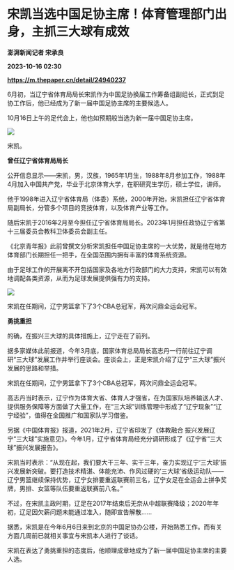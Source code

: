 # 宋凯当选中国足协主席！体育管理部门出身，主抓三大球有成效
**澎湃新闻记者 宋承良**

**2023-10-16 02:30**

**https://m.thepaper.cn/detail/24940237**

6月初，当辽宁省体育局局长宋凯作为中国足协换届工作筹备组副组长，正式到足协工作后，他已经成为了新一届中国足协主席的主要候选人。

10月16日上午的足代会上，他也如预期般当选为新一届中国足协主席。

![](https://imagecloud.thepaper.cn/thepaper/image/274/218/303.jpg)

宋凯。

**曾任辽宁省体育局局长**

公开信息显示——宋凯，男，汉族，1965年1月生，1988年8月参加工作，1988年4月加入中国共产党，毕业于北京体育大学，在职研究生学历，硕士学位，讲师。

他于1998年进入辽宁省体育局（体委）系统，2000年开始，宋凯担任辽宁省体育局副局长，分管多个项目的竞技体育，以及体育产业等工作。

随后宋凯于2016年2月至今担任辽宁省体育局局长。2023年1月担任政协辽宁省第十三届委员会教科卫体委员会副主任。

《北京青年报》此前曾撰文分析宋凯担任中国足协主席的一大优势，就是他在地方体育部门长期担任一把手，在全国范围内拥有丰富的体育系统资源。

由于足球工作的开展离不开包括国家及各地方行政部门的大力支持，宋凯可以有效地调配各类资源，从而为足球发展提供强有力的支持。

![](https://imagecloud.thepaper.cn/thepaper/image/274/218/302.jpg)

宋凯在任期间，辽宁男篮拿下了3个CBA总冠军，两次问鼎全运会冠军。

**勇挑重担**

的确，在振兴三大球的具体措施上，辽宁走在了前列。

据多家媒体此前报道，今年3月底，国家体育总局局长高志丹一行前往辽宁调研“三大球”发展工作并举行座谈会。座谈会上，正是宋凯介绍了辽宁“三大球”振兴发展的思路和举措。

宋凯在任期间，辽宁男篮拿下了3个CBA总冠军，两次问鼎全运会冠军。

高志丹当时表示，辽宁作为体育大省、体育人才强省，在为国家队培养输送人才、提供服务保障等方面做了大量工作，在“三大球”训练管理中形成了“辽宁现象”“辽宁经验”，值得在全国推广和国家队学习借鉴。

另据《中国体育报》报道，2021年2月，辽宁省印发了《体教融合 振兴发展辽宁“三大球”实施意见》。今年1月，辽宁省体育局经充分调研形成了《辽宁省“三大球”振兴发展报告》。

宋凯当时表示：“从现在起，我们要大干三年、实干三年，奋力实现辽宁‘三大球’振兴发展新突破。要打造技术精湛、体能充沛、作风过硬的‘三大球’省级运动队——辽宁男篮继续保持优势，辽宁女排要重返联赛前三名，辽宁女足在全运会上拼争奖牌，男排、女篮等队伍要重返联赛前八名。”

不过，在宋凯主政时期，辽足在2017年结束后无奈从中超联赛降级；2020年年初，辽足因欠薪问题未能通过准入，随即宣告解散……

据悉，宋凯是在今年6月6日来到北京的中国足协办公楼，开始熟悉工作。而有关方面几周前已就相关事宜与宋凯本人进行了谈话。

宋凯在表达了勇挑重担的态度后，他顺理成章地成为了新一届中国足协主席的主要人选。